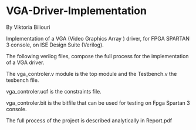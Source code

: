 # VGA-Driver-Implementation

By Viktoria Biliouri

Implementation of a VGA (Video Graphics Array ) driver, for FPGA SPARTAN 3 console, on ISE Design Suite (Verilog). 

The following verilog files, compose the full process for the implementation of a VGA driver. 


The vga_controler.v module is the top module and the Testbench.v the tesbench file. 

vga_controler.ucf is the constraints file. 

vga_controler.bit is the bitfile that can be used for testing on Fpga Spartan 3 console.

The full process of the project is described analytically in Report.pdf
